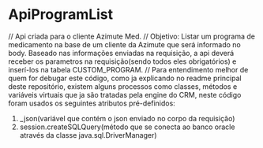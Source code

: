 # ApiProgramList

// Api criada para o cliente Azimute Med.
// Objetivo: Listar um programa de medicamento na base de um cliente da Azimute que será informado no body. Baseado nas informações enviadas na requisição, a api deverá receber os parametros na requisição(sendo todos eles obrigatórios) e inserí-los na tabela CUSTOM_PROGRAM.
// Para entendimento melhor de quem for debugar este código, como ja explicando no readme principal deste repositório, existem alguns processos como classes, métodos e variáveis virtuais que ja são tratadas pela engine do CRM, neste código foram usados os seguintes atributos pré-definidos: 
1. _json(variável que contém o json enviado no corpo da requisição)
2. session.createSQLQuery(método que se conecta ao banco oracle através da classe java.sql.DriverManager)